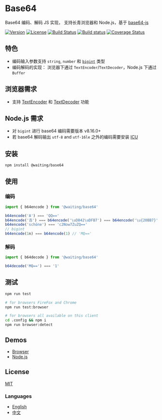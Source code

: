 # Base64

Base64 编码、解码 JS 实现， 支持长青浏览器和 Node.js，基于 [base64-js](https://www.npmjs.com/package/base64-js) 

[![Version](https://img.shields.io/npm/v/@waiting/base64.svg)](https://www.npmjs.com/package/@waiting/base64)
[![License](https://img.shields.io/badge/license-MIT-blue.svg)](https://opensource.org/licenses/MIT)
[![Build Status](https://travis-ci.org/waitingsong/base64.svg?branch=master)](https://travis-ci.org/waitingsong/base64)
[![Build status](https://ci.appveyor.com/api/projects/status/wp4a72sj7bc5ao3t/branch/master?svg=true)](https://ci.appveyor.com/project/waitingsong/base64/branch/master)
[![Coverage Status](https://coveralls.io/repos/github/waitingsong/base64/badge.svg?branch=master)](https://coveralls.io/github/waitingsong/base64?branch=master)


## 特色
- 编码输入参数支持 `string`, `number` 和 [`bigint`](https://github.com/tc39/proposal-bigint) 类型
- 编码解码的实现： 浏览器下通过 `TextEncoder`/`TextDecoder`，Node.js 下通过 `Buffer`


## 浏览器需求
- 支持 [TextEncoder](https://developer.mozilla.org/en-US/docs/Web/API/TextEncoder#Browser_compatibility) 和
  [TextDecoder](https://developer.mozilla.org/en-US/docs/Web/API/TextDecoder#Browser_compatibility) 功能


## Node.js 需求
- 对 `bigint` 进行 base64 编码需要版本 v8.16.0+ 
- 若 base64 解码输出 `utf-8` and `utf-16le` 之外的编码需要安装 [ICU](https://nodejs.org/api/util.html#util_whatwg_supported_encodings) 


## 安装
```bash
npm install @waiting/base64
```

## 使用

### 编码
```ts
import { b64encode } from '@waiting/base64'

b64encode('A') === 'QQ=='
b64encode('𠮷') === b64encode('\uD842\uDFB7') === b64encode('\u{20BB7}') // '8KCutw=='
b64encode('schöne') === 'c2Now7ZuZQ=='
// bigint
b64encode(1n) === b64encode(1) // 'MQ=='
```

### 解码
```ts
import { b64decode } from '@waiting/base64'

b64decode('MQ==') === '1'
```


## 测试
```sh
npm run test

# for browsers FireFox and Chrome
npm run test:browser

# for browsers all available on this client
cd .config && npm i
npm run browser:detect
```


## Demos
- [Browser](https://github.com/waitingsong/base64/blob/master/test_browser/)
- [Node.js](https://github.com/waitingsong/base64/blob/master/test/)


## License
[MIT](LICENSE)


### Languages
- [English](README.md)
- [中文](README.zh-CN.md)
